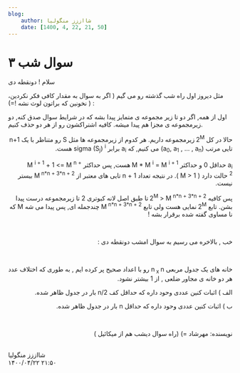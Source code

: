 ```yaml
---
blog:
    author: شااززز منگولیا
    date: [1400, 4, 22, 21, 50]
---
```

# سوال شب ۳

<div class="cnt">
<p>سلام ! دونقطه دی</p>

<p>مثل دیروز اول راه شب گذشته رو می گیم ( اگر به سوال به مقدار کافی فکر نکردین، نخونین که براتون لوث نشه !=) ) :</p>

<p>اول از همه, اگر دو تا زیر مجموعه ی متمایز پیدا بشه که در شرایط سوال صدق کنه, دو زیرمجموعه ی مجزا هم پیدا میشه. کافیه اشتراکشون رو از هر دو حذف کنیم.</p>
<p dir="rtl">حالا در کل 2<sup>M </sup>زیرمجموعه داریم. هر کدوم از زیرمجموعه ها مثل S رو متناظر با یک n+1 تایی مرتب (a<sub>0</sub>, a<sub>1</sub> , ... , a<sub>n</sub>) می کنیم, که a<sub>i</sub> برابر sigma (S<sub>j</sub>) <sup>i</sup> هست.</p>
<p dir="rtl">a<sub>i</sub> حداقل 0 و حداکثر M * M <sup>i</sup> = M <sup>i + 1 </sup>هست, پس حداکثر M <sup>i + 1</sup> + 1 &lt;= M <sup>n + 2</sup> حالت دارد ( M &gt; 1 ). در نتیجه تعداد n + 1 تایی های معتبر از M<sup> n*n + 3*n + 2</sup> بیستر نیست.</p>
<p dir="rtl">پس کافیه 2<sup>M</sup> &gt; M<sup> n*n + 3*n + 2 </sup>تا طبق اصل لانه کبوتری 2 تا زیرمجموعه درست پیدا بشن. تابع 2<sup>M </sup>نمایی هست ولی تابع M<sup> n*n + 3*n + 2</sup> چندجمله ای, پس پیدا می شه M که نا مساوی گفته شده برقرار بشه !</p>
<p dir="rtl"> </p>
<p dir="rtl">خب , بالاخره می رسیم به سوال امشب دونقطه دی :</p>
<p dir="rtl"> </p>
<p dir="rtl">خانه های یک جدول مربعی n<sub> x </sub>n رو با اعداد صحیح پر کرده ایم , به طوری که اختلاف عدد هر دو خانه ی مجاور ضلعی , از 1 بیشتر نشود.</p>
<p dir="rtl">الف ) اثبات کنین عددی وحود داره که حداقل کف n/2 بار در جدول ظاهر شده.</p>
<p dir="rtl">ب ) اثبات کنین عددی وحود داره که حداقل n بار در جدول ظاهر شده.</p>
<p dir="rtl"> </p>
<p dir="rtl">نویسنده: مهرشاد =) (راه سوال دیشب هم از میکائیل )</p>
<div> </div>
</div>

<div class="blog-info">
    <div class="blog-author">شااززز منگولیا</div>
    <div class="blog-date">۱۴۰۰/۰۴/۲۲ ۲۱:۵۰</div>
</div>

